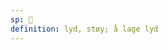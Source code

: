```yaml
---
sp: 󱤕
definition: lyd, støy; å lage lyd
---
```

<!-- kalama is sounds and the act of creating sounds. -->